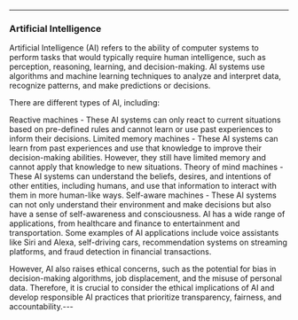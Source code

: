 
---

### Artificial Intelligence

Artificial Intelligence (AI) refers to the ability of computer systems to perform tasks that would typically require human intelligence, such as perception, reasoning, learning, and decision-making. AI systems use algorithms and machine learning techniques to analyze and interpret data, recognize patterns, and make predictions or decisions.

There are different types of AI, including:

Reactive machines - These AI systems can only react to current situations based on pre-defined rules and cannot learn or use past experiences to inform their decisions.
Limited memory machines - These AI systems can learn from past experiences and use that knowledge to improve their decision-making abilities. However, they still have limited memory and cannot apply that knowledge to new situations.
Theory of mind machines - These AI systems can understand the beliefs, desires, and intentions of other entities, including humans, and use that information to interact with them in more human-like ways.
Self-aware machines - These AI systems can not only understand their environment and make decisions but also have a sense of self-awareness and consciousness.
AI has a wide range of applications, from healthcare and finance to entertainment and transportation. Some examples of AI applications include voice assistants like Siri and Alexa, self-driving cars, recommendation systems on streaming platforms, and fraud detection in financial transactions.

However, AI also raises ethical concerns, such as the potential for bias in decision-making algorithms, job displacement, and the misuse of personal data. Therefore, it is crucial to consider the ethical implications of AI and develop responsible AI practices that prioritize transparency, fairness, and accountability.---